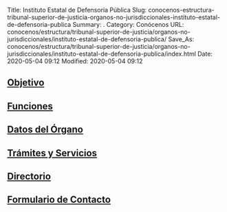 Title: Instituto Estatal de Defensoría Pública
Slug: conocenos-estructura-tribunal-superior-de-justicia-organos-no-jurisdiccionales-instituto-estatal-de-defensoria-publica
Summary: .
Category: Conócenos
URL: conocenos/estructura/tribunal-superior-de-justicia/organos-no-jurisdiccionales/instituto-estatal-de-defensoria-publica/
Save_As: conocenos/estructura/tribunal-superior-de-justicia/organos-no-jurisdiccionales/instituto-estatal-de-defensoria-publica/index.html
Date: 2020-05-04 09:12
Modified: 2020-05-04 09:12



## [Objetivo](objetivo/)

## [Funciones](funciones/)

## [Datos del Órgano](datos-del-organo/)

## [Trámites y Servicios](tramites-y-servicios)

## [Directorio](directorio/)

## [Formulario de Contacto](formulario-de-contacto/)



